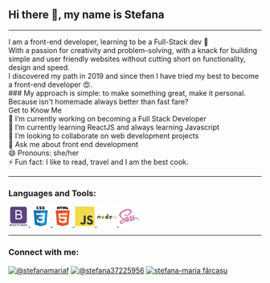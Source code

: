 ## Hi there 👋, my name is Stefana
<hr>
I am a front-end developer, learning to be a Full-Stack dev 💪
<br>
With a passion for creativity and problem-solving, with a knack for building simple and user friendly websites without cutting short on functionality, design and speed.
<br>
I discovered my path in 2019 and since then I have tried my best to become a front-end developer 😍.
<br>
### My approach is simple: to make something great, make it personal. Because isn't homemade always better than fast fare? 
<br>
Get to Know Me
<br>
🔭 I’m currently working on becoming a Full Stack Developer
<br>
🌱 I’m currently learning ReactJS and always learning Javascript
<br>
👯 I’m looking to collaborate on web development projects
<br>
💬 Ask me about front end development
<br>
😄 Pronouns: she/her
<br>
⚡ Fun fact: I like to read, travel and I am the best cook.
<br>
<hr>
<h3 align="left">Languages and Tools:</h3>
<p align="left"> <a href="https://getbootstrap.com" target="_blank"> <img src="https://raw.githubusercontent.com/devicons/devicon/master/icons/bootstrap/bootstrap-plain-wordmark.svg" alt="bootstrap" width="40" height="40"/> </a> <a href="https://www.w3schools.com/css/" target="_blank"> <img src="https://raw.githubusercontent.com/devicons/devicon/master/icons/css3/css3-original-wordmark.svg" alt="css3" width="40" height="40"/> </a> <a href="https://www.w3.org/html/" target="_blank"> <img src="https://raw.githubusercontent.com/devicons/devicon/master/icons/html5/html5-original-wordmark.svg" alt="html5" width="40" height="40"/> </a> <a href="https://developer.mozilla.org/en-US/docs/Web/JavaScript" target="_blank"> <img src="https://raw.githubusercontent.com/devicons/devicon/master/icons/javascript/javascript-original.svg" alt="javascript" width="40" height="40"/> </a> <a href="https://nodejs.org" target="_blank"> <img src="https://raw.githubusercontent.com/devicons/devicon/master/icons/nodejs/nodejs-original-wordmark.svg" alt="nodejs" width="40" height="40"/> </a> <a href="https://sass-lang.com" target="_blank"> <img src="https://raw.githubusercontent.com/devicons/devicon/master/icons/sass/sass-original.svg" alt="sass" width="40" height="40"/> </a> </p>
<hr>

<h3 align="left">Connect with me:</h3>
<p align="left">
<a href="https://codepen.io/@stefanamariaf" target="blank"><img align="center" src="https://raw.githubusercontent.com/rahuldkjain/github-profile-readme-generator/master/src/images/icons/Social/codepen.svg" alt="@stefanamariaf" height="30" width="40" /></a>
<a href="https://twitter.com/@stefana37225956" target="blank"><img align="center" src="https://raw.githubusercontent.com/rahuldkjain/github-profile-readme-generator/master/src/images/icons/Social/twitter.svg" alt="@stefana37225956" height="30" width="40" /></a>
<a href="https://linkedin.com/in/ștefana-maria fărcașu" target="blank"><img align="center" src="https://raw.githubusercontent.com/rahuldkjain/github-profile-readme-generator/master/src/images/icons/Social/linked-in-alt.svg" alt="ștefana-maria fărcașu" height="30" width="40" /></a>
</p>

